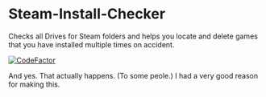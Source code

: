 # Steam-Install-Checker
 Checks all Drives for Steam folders and helps you locate and delete games that you have installed multiple times on accident.
 
[![CodeFactor](https://www.codefactor.io/repository/github/thefel0x/steam-install-checker/badge)](https://www.codefactor.io/repository/github/thefel0x/steam-install-checker)


And yes. That actually happens. (To some peole.)
I had a very good reason for making this.
